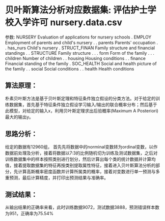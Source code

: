 # 贝叶斯算法分析对应数据集: 评估护士学校入学许可 nursery.data.csv

参数:
   NURSERY            Evaluation of applications for nursery schools
   . EMPLOY           Employment of parents and child's nursery
   . . parents        Parents' occupation
   . . has_nurs       Child's nursery
   . STRUCT_FINAN     Family structure and financial standings
   . . STRUCTURE      Family structure
   . . . form         Form of the family
   . . . children     Number of children
   . . housing        Housing conditions
   . . finance        Financial standing of the family
   . SOC_HEALTH       Social and health picture of the family
   . . social         Social conditions
   . . health         Health conditions

## 算法原理：
朴素贝叶斯方法是基于贝叶斯定理和特征条件独立假设的分类方法。对于给定的训练数据集，首先基于特征条件独立假设学习输入/输出的联合概率分布；然后基于此模型，对给定的输入x，利用贝叶斯定理求出后验概率(Maximum A Posteriori)最大的输出y。

## 思路分析：
给定的数据有12960组， 首先先将数据中的norminal变数转为ordinal变数，以作数据前处理及分析，接着将数据以7:3的比例随机切为训练及测试数据集，之后对训练数据集中的样本按照类别进行划分，然后计算出每个类的统计数据并计算均值，接着提取数据集的特征再按类别提取属性特征，接着进入贝叶斯算法分析的部分，先计算高斯概率密度函数并计算所属类的概率，接着对变数进行单一预测与多重预测，最后计算精度，并打印出预测结果与准确率。

## 测试结果：
从输出结果的正确率来看，此时训练数据9072，测试数据3888，预测错误样本数为951，正确率为75.54%

